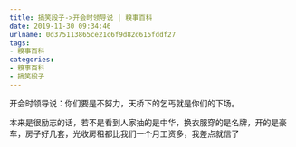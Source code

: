 ```yaml
---
title: 搞笑段子->开会时领导说 | 糗事百科
date: 2019-11-30 09:34:46
urlname: 0d375113865ce21c6f9d82d615fddf27
tags: 
- 糗事百科
categories:
- 糗事百科
- 搞笑段子
---
```

开会时领导说：你们要是不努力，天桥下的乞丐就是你们的下场。

本来是很励志的话，若不是看到人家抽的是中华，换衣服穿的是名牌，开的是豪车，房子好几套，光收房租都比我们一个月工资多，我差点就信了


